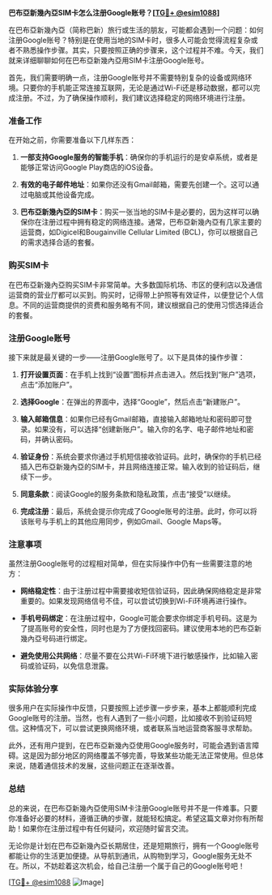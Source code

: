 **巴布亞新幾內亞SIM卡怎么注册Google账号？[[TG💪+ @esim1088](https://t.me/s/esim1088)]**

在巴布亞新幾內亞（简称巴新）旅行或生活的朋友，可能都会遇到一个问题：如何注册Google账号？特别是在使用当地的SIM卡时，很多人可能会觉得流程复杂或者不熟悉操作步骤。其实，只要按照正确的步骤来，这个过程并不难。今天，我们就来详细聊聊如何在巴布亞新幾內亞用SIM卡注册Google账号。

首先，我们需要明确一点，注册Google账号并不需要特别复杂的设备或网络环境。只要你的手机能正常连接互联网，无论是通过Wi-Fi还是移动数据，都可以完成注册。不过，为了确保操作顺利，我们建议选择稳定的网络环境进行注册。

### 准备工作

在开始之前，你需要准备以下几样东西：

1. **一部支持Google服务的智能手机**：确保你的手机运行的是安卓系统，或者是能够正常访问Google Play商店的iOS设备。
   
2. **有效的电子邮件地址**：如果你还没有Gmail邮箱，需要先创建一个。这可以通过电脑或其他设备完成。

3. **巴布亞新幾內亞的SIM卡**：购买一张当地的SIM卡是必要的，因为这样可以确保你在注册过程中拥有稳定的网络连接。通常，巴布亞新幾內亞有几家主要的运营商，如Digicel和Bougainville Cellular Limited (BCL)，你可以根据自己的需求选择合适的套餐。

### 购买SIM卡

在巴布亞新幾內亞购买SIM卡非常简单。大多数国际机场、市区的便利店以及通信运营商的营业厅都可以买到。购买时，记得带上护照等有效证件，以便登记个人信息。不同的运营商提供的资费和服务略有不同，建议根据自己的使用习惯选择适合的套餐。

### 注册Google账号

接下来就是最关键的一步——注册Google账号了。以下是具体的操作步骤：

1. **打开设置页面**：在手机上找到“设置”图标并点击进入。然后找到“账户”选项，点击“添加账户”。

2. **选择Google**：在弹出的界面中，选择“Google”，然后点击“新建账户”。

3. **输入邮箱信息**：如果你已经有Gmail邮箱，直接输入邮箱地址和密码即可登录。如果没有，可以选择“创建新账户”。输入你的名字、电子邮件地址和密码，并确认密码。

4. **验证身份**：系统会要求你通过手机短信接收验证码。此时，确保你的手机已经插入巴布亞新幾內亞的SIM卡，并且网络连接正常。输入收到的验证码后，继续下一步。

5. **同意条款**：阅读Google的服务条款和隐私政策，点击“接受”以继续。

6. **完成注册**：最后，系统会提示你完成了Google账号的注册。此时，你可以将该账号与手机上的其他应用同步，例如Gmail、Google Maps等。

### 注意事项

虽然注册Google账号的过程相对简单，但在实际操作中仍有一些需要注意的地方：

- **网络稳定性**：由于注册过程中需要接收短信验证码，因此确保网络稳定是非常重要的。如果发现网络信号不佳，可以尝试切换到Wi-Fi环境再进行操作。

- **手机号码绑定**：在注册过程中，Google可能会要求你绑定手机号码。这是为了提高账号的安全性，同时也是为了方便找回密码。建议使用本地的巴布亞新幾內亞号码进行绑定。

- **避免使用公共网络**：尽量不要在公共Wi-Fi环境下进行敏感操作，比如输入密码或验证码，以免信息泄露。

### 实际体验分享

很多用户在实际操作中反馈，只要按照上述步骤一步步来，基本上都能顺利完成Google账号的注册。当然，也有人遇到了一些小问题，比如接收不到验证码短信。这种情况下，可以尝试更换网络环境，或者联系当地运营商客服寻求帮助。

此外，还有用户提到，在巴布亞新幾內亞使用Google服务时，可能会遇到语言障碍。这是因为部分地区的网络覆盖不够完善，导致某些功能无法正常使用。但总体来说，随着通信技术的发展，这些问题正在逐渐改善。

### 总结

总的来说，在巴布亞新幾內亞使用SIM卡注册Google账号并不是一件难事。只要你准备好必要的材料，遵循正确的步骤，就能轻松搞定。希望这篇文章对你有所帮助！如果你在注册过程中有任何疑问，欢迎随时留言交流。

无论你是计划在巴布亞新幾內亞长期居住，还是短期旅行，拥有一个Google账号都能让你的生活更加便捷。从导航到通讯，从购物到学习，Google服务无处不在。所以，不妨趁着这次机会，给自己注册一个属于自己的Google账号吧！

[[TG💪+ @esim1088](https://t.me/s/esim1088) ![Image](https://i.postimg.cc/4NQfJmqS/Snipaste-2025-05-13-00-14-12.png)]